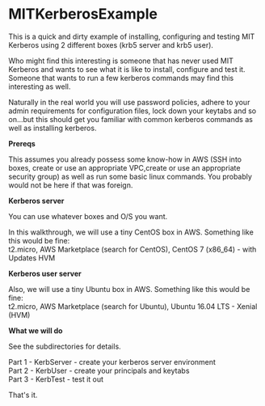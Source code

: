 # MITKerberosExample
This is a quick and dirty example of installing, configuring and testing MIT Kerberos using 2 different boxes (krb5 server and krb5 user).

Who might find this interesting is someone that has never used MIT Kerberos and wants to see what it is like to install, configure and test it. Someone that wants to run a few kerberos commands may find this interesting as well.

Naturally in the real world you will use password policies, adhere to your admin requirements for configuration files, lock down your keytabs and so on...but this should get you familiar with common kerberos commands as well as installing kerberos.

**Prereqs**

This assumes you already possess some know-how in AWS (SSH into boxes, create or use an appropriate VPC,create or use an appropriate security group) as well as run some basic linux commands. You probably would not be here if that was foreign.

**Kerberos server**

You can use whatever boxes and O/S you want.

In this walkthrough, we will use a tiny CentOS box in AWS. Something like this would be fine:<br/>
t2.micro, AWS Marketplace (search for CentOS), CentOS 7 (x86_64) - with Updates HVM

**Kerberos user server**

Also, we will use a tiny Ubuntu box in AWS. Something like this would be fine:<br/>
t2.micro, AWS Marketplace (search for Ubuntu), Ubuntu 16.04 LTS - Xenial (HVM)

**What we will do**

See the subdirectories for details.

Part 1 - KerbServer - create your kerberos server environment
<br/>
Part 2 - KerbUser - create your principals and keytabs
<br/>
Part 3 - KerbTest - test it out

That's it.
